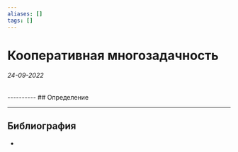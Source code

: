 ```yaml
---
aliases: []
tags: []
---
```

# Кооперативная многозадачность
<h6>24-09-2022</h6>
----------
## Определение


---
## Библиография
- 
